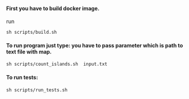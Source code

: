 
#### First you have to build docker image.
run
```angular2html
sh scripts/build.sh
```

#### To run program just type: you have to pass parameter which is path to text file with map.
```angular2html
sh scripts/count_islands.sh  input.txt
```


#### To run tests:
```angular2html
sh scripts/run_tests.sh
```

